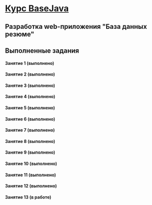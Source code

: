 # [Курс BaseJava](http://javaops.ru/reg/basejava)

## Разработка web-приложения "База данных резюме"

## Выполненные задания

#### Занятие 1 (выполнено)

#### Занятие 2 (выполнено)

#### Занятие 3 (выполнено)

#### Занятие 4 (выполнено)

#### Занятие 5 (выполнено)

#### Занятие 6 (выполнено)

#### Занятие 7 (выполнено)

#### Занятие 8 (выполнено)

#### Занятие 9 (выполнено)

#### Занятие 10 (выполнено)

#### Занятие 11 (выполнено)

#### Занятие 12 (выполнено)

#### Занятие 13 (в работе)